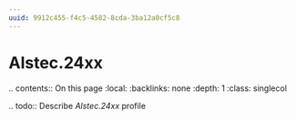 ```yaml
---
uuid: 9912c455-f4c5-4582-8cda-3ba12a0cf5c8
---
```



# Alstec.24xx

.. contents:: On this page
    :local:
    :backlinks: none
    :depth: 1
    :class: singlecol

.. todo::
    Describe *Alstec.24xx* profile

